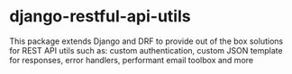 # django-restful-api-utils
This package extends Django and DRF to provide out of the box solutions for REST API utils such as: custom authentication, custom JSON template for responses, error handlers, performant email toolbox and more
